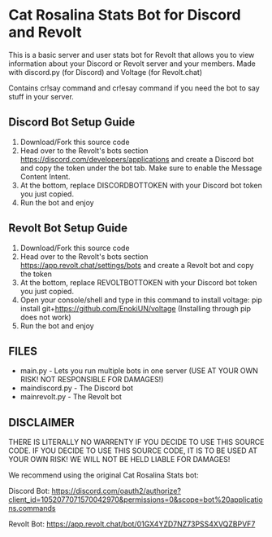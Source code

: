 # Cat Rosalina Stats Bot for Discord and Revolt

This is a basic server and user stats bot for Revolt that allows you to view information about your Discord or Revolt server and your members. Made with discord.py (for Discord) and Voltage (for Revolt.chat)

Contains cr!say command and cr!esay command if you need the bot to say stuff in your server.

## Discord Bot Setup Guide

1. Download/Fork this source code
2. Head over to the Revolt's bots section https://discord.com/developers/applications and create a Discord bot and copy the token under the bot tab. Make sure to enable the Message Content Intent.
3. At the bottom, replace DISCORDBOTTOKEN with your Discord bot token you just copied.
5. Run the bot and enjoy

## Revolt Bot Setup Guide

1. Download/Fork this source code
2. Head over to the Revolt's bots section https://app.revolt.chat/settings/bots and create a Revolt bot and copy the token
3. At the bottom, replace REVOLTBOTTOKEN with your Discord bot token you just copied.
4. Open your console/shell and type in this command to install voltage: pip install git+https://github.com/EnokiUN/voltage (Installing through pip does not work)
5. Run the bot and enjoy

## FILES

- main.py - Lets you run multiple bots in one server (USE AT YOUR OWN RISK! NOT RESPONSIBLE FOR DAMAGES!)
- maindiscord.py - The Discord bot
- mainrevolt.py - The Revolt bot

## DISCLAIMER

THERE IS LITERALLY NO WARRENTY IF YOU DECIDE TO USE THIS SOURCE CODE. IF YOU DECIDE TO USE THIS SOURCE CODE, IT IS TO BE USED AT YOUR OWN RISK! WE WILL NOT BE HELD LIABLE FOR DAMAGES!

We recommend using the original Cat Rosalina Stats bot:

Discord Bot: https://discord.com/oauth2/authorize?client_id=1052077071570042970&permissions=0&scope=bot%20applications.commands

Revolt Bot: https://app.revolt.chat/bot/01GX4YZD7NZ73PSS4XVQZBPVF7